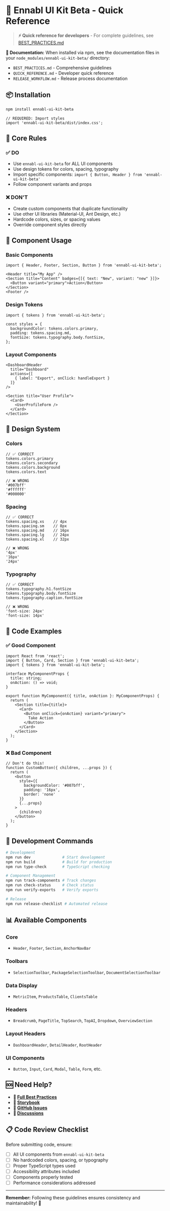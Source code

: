 # 🚀 Ennabl UI Kit Beta - Quick Reference

> **⚡ Quick reference for developers** - For complete guidelines, see [BEST_PRACTICES.md](./BEST_PRACTICES.md)

**📖 Documentation:** When installed via npm, see the documentation files in your `node_modules/ennabl-ui-kit-beta/` directory:
- `BEST_PRACTICES.md` - Comprehensive guidelines
- `QUICK_REFERENCE.md` - Developer quick reference
- `RELEASE_WORKFLOW.md` - Release process documentation

## 📦 Installation

```bash
npm install ennabl-ui-kit-beta
```

```tsx
// REQUIRED: Import styles
import 'ennabl-ui-kit-beta/dist/index.css';
```

## 🎯 Core Rules

### ✅ DO
- Use `ennabl-ui-kit-beta` for ALL UI components
- Use design tokens for colors, spacing, typography
- Import specific components: `import { Button, Header } from 'ennabl-ui-kit-beta'`
- Follow component variants and props

### ❌ DON'T
- Create custom components that duplicate functionality
- Use other UI libraries (Material-UI, Ant Design, etc.)
- Hardcode colors, sizes, or spacing values
- Override component styles directly

## 🧩 Component Usage

### Basic Components
```tsx
import { Header, Footer, Section, Button } from 'ennabl-ui-kit-beta';

<Header title="My App" />
<Section title="Content" badges={[{ text: "New", variant: "new" }]}>
  <Button variant="primary">Action</Button>
</Section>
<Footer />
```

### Design Tokens
```tsx
import { tokens } from 'ennabl-ui-kit-beta';

const styles = {
  backgroundColor: tokens.colors.primary,
  padding: tokens.spacing.md,
  fontSize: tokens.typography.body.fontSize,
};
```

### Layout Components
```tsx
<DashboardHeader 
  title="Dashboard"
  actions={[
    { label: "Export", onClick: handleExport }
  ]}
/>

<Section title="User Profile">
  <Card>
    <UserProfileForm />
  </Card>
</Section>
```

## 🎨 Design System

### Colors
```tsx
// ✅ CORRECT
tokens.colors.primary
tokens.colors.secondary
tokens.colors.background
tokens.colors.text

// ❌ WRONG
'#007bff'
'#ffffff'
'#000000'
```

### Spacing
```tsx
// ✅ CORRECT
tokens.spacing.xs    // 4px
tokens.spacing.sm    // 8px
tokens.spacing.md    // 16px
tokens.spacing.lg    // 24px
tokens.spacing.xl    // 32px

// ❌ WRONG
'4px'
'16px'
'24px'
```

### Typography
```tsx
// ✅ CORRECT
tokens.typography.h1.fontSize
tokens.typography.body.fontSize
tokens.typography.caption.fontSize

// ❌ WRONG
'font-size: 24px'
'font-size: 14px'
```

## 📝 Code Examples

### ✅ Good Component
```tsx
import React from 'react';
import { Button, Card, Section } from 'ennabl-ui-kit-beta';
import { tokens } from 'ennabl-ui-kit-beta';

interface MyComponentProps {
  title: string;
  onAction: () => void;
}

export function MyComponent({ title, onAction }: MyComponentProps) {
  return (
    <Section title={title}>
      <Card>
        <Button onClick={onAction} variant="primary">
          Take Action
        </Button>
      </Card>
    </Section>
  );
}
```

### ❌ Bad Component
```tsx
// Don't do this!
function CustomButton({ children, ...props }) {
  return (
    <button 
      style={{ 
        backgroundColor: '#007bff',
        padding: '16px',
        border: 'none'
      }}
      {...props}
    >
      {children}
    </button>
  );
}
```

## 🔧 Development Commands

```bash
# Development
npm run dev              # Start development
npm run build            # Build for production
npm run type-check       # TypeScript checking

# Component Management
npm run track-components # Track changes
npm run check-status     # Check status
npm run verify-exports   # Verify exports

# Release
npm run release-checklist # Automated release
```

## 📊 Available Components

### Core
- `Header`, `Footer`, `Section`, `AnchorNavBar`

### Toolbars
- `SelectionToolbar`, `PackageSelectionToolbar`, `DocumentSelectionToolbar`

### Data Display
- `MetricItem`, `ProductsTable`, `ClientsTable`

### Headers
- `Breadcrumb`, `PageTitle`, `TopSearch`, `TopAI`, `Dropdown`, `OverviewSection`

### Layout Headers
- `DashboardHeader`, `DetailHeader`, `RootHeader`

### UI Components
- `Button`, `Input`, `Card`, `Modal`, `Table`, `Form`, etc.

## 🆘 Need Help?

- **📖 [Full Best Practices](./BEST_PRACTICES.md)**
- **🎨 [Storybook](https://your-storybook-url.com)**
- **🐛 [GitHub Issues](https://github.com/ismael-ennabl/uikit-npm/issues)**
- **💬 [Discussions](https://github.com/ismael-ennabl/uikit-npm/discussions)**

## 📋 Code Review Checklist

Before submitting code, ensure:

- [ ] All UI components from `ennabl-ui-kit-beta`
- [ ] No hardcoded colors, spacing, or typography
- [ ] Proper TypeScript types used
- [ ] Accessibility attributes included
- [ ] Components properly tested
- [ ] Performance considerations addressed

---

**Remember:** Following these guidelines ensures consistency and maintainability! 🚀

